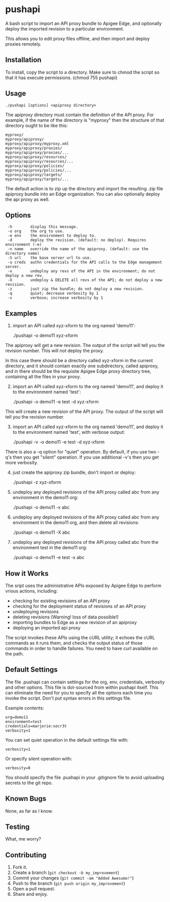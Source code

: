 pushapi
=======

A bash script to import an API proxy bundle to Apigee Edge, and 
optionally deploy the imported revision to a particular environment. 

This allows you to edit proxy files offline, and then import and deploy
proxies remotely. 

Installation
-----------

To install, copy the script to a directory. Make sure to chmod the script so that it has execute permissions. (chmod 755 pushapi) 


Usage
-----

    ./pushapi [options] <apiproxy directory>

The apiproxy directory must contain the definition of the API proxy. For
example, if the name of the directory is "myproxy" then the structure of
that directory ought to be like this:

    myproxy/
    myproxy/apiproxy/
    myproxy/apiproxy/myproxy.xml
    myproxy/apiproxy/proxies/
    myproxy/apiproxy/proxies/...
    myproxy/apiproxy/resources/
    myproxy/apiproxy/resources/...
    myproxy/apiproxy/policies/
    myproxy/apiproxy/policies/...
    myproxy/apiproxy/targets/
    myproxy/apiproxy/targets/...


The default action is to zip up the directory and import the resulting .zip file apiproxy bundle into an Edge organization.  You can also optionally deploy the api proxy as well. 

Options
------- 

     -h        display this message.
     -o org    the org to use.
     -e env    the environment to deploy to.
     -d        deploy the revision. (default: no deploy). Requires environment (-e)
     -n name   override the name of the apiproxy. (default: use the directory name)
     -S url    the base server url to use.
     -u creds  authn credentials for the API calls to the Edge management server.
     -x        undeploy any revs of the API in the environment; do not deploy a new rev.
     -X        undeploy & DELETE all revs of the API; do not deploy a new revision.
     -z        just zip the bundle; do not deploy a new revision.
     -q        quiet; decrease verbosity by 1
     -v        verbose; increase verbosity by 1

   
Examples 
--------

1. import an API called xyz-xform to the org named 'demo11':

    ./pushapi  -o demo11 xyz-xform

  The apiproxy will get a new revision. The output of the script will
  tell you the revision number. This will not deploy the proxy.

  In this case there should be a directory called xyz-xform in the
  current directory, and it should contain exactly one
  subdirectory, called apiproxy, and in there should be the requisite
  Apigee Edge proxy directory tree, containing all the files in your proxy.

2. import an API called xyz-xform to the org named 'demo11', and deploy it to the environment named 'test':

    ./pushapi -o demo11 -e test -d xyz-xform

  This will create a new revision of the API proxy.  The output of the script will tell you the revision number. 


3. import an API called xyz-xform to the org named 'demo11', and deploy it to the environment named 'test', with verbose output:

    ./pushapi -v -o demo11 -e test -d xyz-xform

  There is also a -q option for "quiet" operation.  By default, if you
  use two -q's then you get "silent" operation. If you use additional
  -v's then you get more verbosity.

4. just create the apiproxy zip bundle, don't import or deploy: 

    ./pushapi -z xyz-xform

5. undeploy any deployed revisions of the API proxy called abc from any environment in the demo11 org:

    ./pushapi  -o demo11 -x abc

6. undeploy any deployed revisions of the API proxy called abc from any environment in the demo11 org, and then delete all revisions:

    ./pushapi  -o demo11 -X  abc

7. undeploy any deployed revisions of the API proxy called abc from the environment test in the demo11 org:

    ./pushapi  -o demo11 -e test -x abc



How it Works
------------

The sript uses the administrative APIs exposed by Apigee Edge to perform vrious actions, including:

 - checking for existing revisions of an API proxy
 - checking for the deployment status of revisions of an API proxy
 - undeploying revisions
 - deleting revisions (Warning! loss of data possible!)
 - importing bundles to Edge as a new revision of an apiproxy
 - deploying an imported api proxy

The script invokes these APIs using the cURL utility; it echoes the cURL commands as it runs
them, and checks the output status of those commands in order to handle
failures. You need to have curl available on the path.


Default Settings
----------------

The file .pushapi can contain settings for the org, env,
credentials, verbosity and other options. This file is dot-sourced from
within pushapi itself. This can eliminate the need for you to
specify all the options each time you invoke the script. Don't
put syntax errors in this settings file.

Example contents:

    org=demo11
    environment=test
    credentials=marjorie:secr3t
    verbosity=1

You can set quiet operation in the default settings file with:

    verbosity=1

Or specify silent operation with:

    verbosity=0

You should specify the file .pushapi in your .gitignore file to
avoid uploading secrets to the git repo.


Known Bugs
----------

None, as far as I know.


Testing
-------

What, me worry?


Contributing
------------

1. Fork it.
2. Create a branch (`git checkout -b my_improvement`)
3. Commit your changes (`git commit -am "Added Awesumo!"`)
4. Push to the branch (`git push origin my_improvement`)
5. Open a pull request.
6. Share and enjoy.
